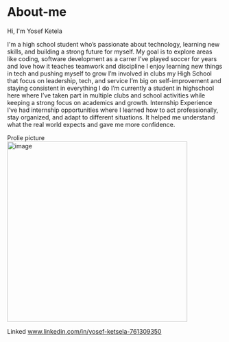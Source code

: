 # About-me
Hi, I'm Yosef Ketela

I'm a high school student who’s passionate about technology, learning new skills, and building a strong future for myself. My goal is to explore areas like coding, software development as a carrer
I’ve played soccer for years and love how it teaches teamwork and discipline
 I enjoy learning new things in tech and pushing myself to grow
 I’m involved in clubs my  High School that focus on leadership, tech, and service
 I’m big on self-improvement and staying consistent in everything I do
 I’m currently a student in highschool here where I’ve taken part in multiple clubs and school activities while keeping a strong focus on academics and growth.
 Internship Experience
I’ve had internship opportunities where I learned how to act professionally, stay organized, and adapt to different situations. It helped me understand what the real world expects and gave me more confidence.

Prolie picture
<img width="420" height="420" alt="image" src="https://github.com/user-attachments/assets/a09aea76-e216-47f7-bc8d-c72424cb1a3f" />

Linked
www.linkedin.com/in/yosef-ketsela-761309350
